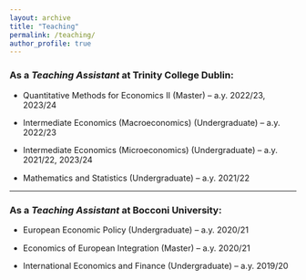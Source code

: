 ```yaml
---
layout: archive
title: "Teaching"
permalink: /teaching/
author_profile: true
---
```


### As a _Teaching Assistant_ at Trinity College Dublin:
- <p style="font-size: 0.9rem">Quantitative Methods for Economics II (Master) – a.y. 2022/23, 2023/24</p>
- <p style="font-size: 0.9rem">Intermediate Economics (Macroeconomics) (Undergraduate) – a.y. 2022/23</p>
- <p style="font-size: 0.9rem">Intermediate Economics (Microeconomics) (Undergraduate) – a.y. 2021/22, 2023/24</p>
- <p style="font-size: 0.9rem">Mathematics and Statistics (Undergraduate) – a.y. 2021/22</p>

---

### As a _Teaching Assistant_ at Bocconi University:
- <p style="font-size: 0.9rem">European Economic Policy (Undergraduate) – a.y. 2020/21</p>
- <p style="font-size: 0.9rem">Economics of European Integration (Master) – a.y. 2020/21</p>
- <p style="font-size: 0.9rem">International Economics and Finance (Undergraduate) – a.y. 2019/20</p>
